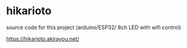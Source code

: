 # hikarioto

source code for this project (arduino/ESP32/ 8ch LED with wifi control)

https://hikarioto.akirayou.net/
